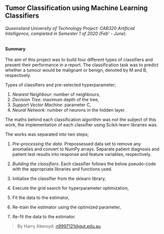## Tumor Classification using Machine Learning Classifiers
###### Queensland University of Technology Project: CAB320 Artificial Intelligence, completed in Semester 1 of 2020 (Feb' - June).

#### Summary

The aim of this project was to build four different types of classifiers and present their performance in a report. The classification task was to predict whether a tumour would be malignant or benign, denoted by M and B, respectively. 

Types of classifiers and pre-selected hyperparameter;
1.	*Nearest Neighbour*: number of neighbours,
2.	*Decision Tree*: maximum depth of the tree,
3.	*Support Vector Machine*: parameter C,
4.	*Neural Network*: number of neurons in the hidden layer.

The maths behind each classification algorithm was not the subject of this work, the implementation of each classifier using Scikit-learn libraries was.

The works was separated into two steps;
1.	*Pre-processing the data*. Prepossessed data set to remove any anomalies and convert to NumPy arrays. Separate patient diagnosis and patient test results into response and feature variables, respectively.

2.	*Building the classifiers*. Each classifier follows the below pseudo-code with the appropriate libraries and functions used.
  1.	Initialise the classifier from the sklearn library,
  2.	Execute the grid search for hyperparameter optimization,
  3.	Fit the data to the estimator,
  4.	Re-train the estimator using the optimized parameter,
  5.	Re-fit the data to the estimator.



> By Harry Akeroyd. n9997121@qut.edu.au
